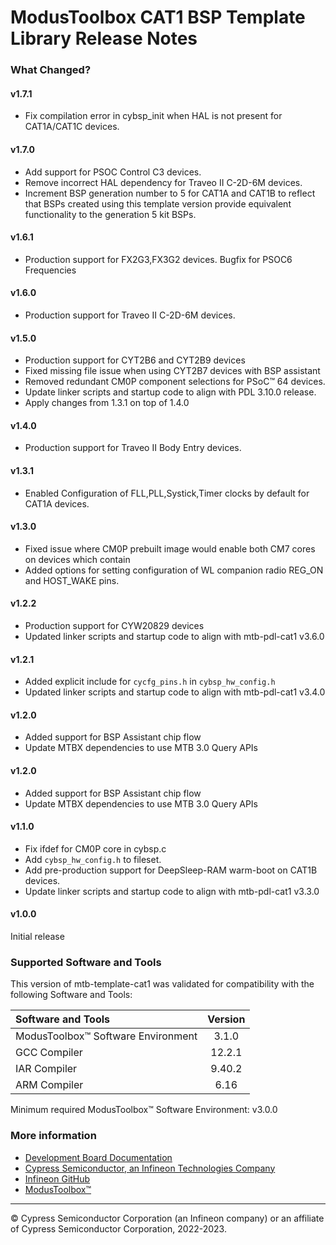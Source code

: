 # ModusToolbox CAT1 BSP Template Library Release Notes

### What Changed?
#### v1.7.1
* Fix compilation error in cybsp_init when HAL is not present for CAT1A/CAT1C devices.
#### v1.7.0
* Add support for PSOC Control C3 devices.
* Remove incorrect HAL dependency for Traveo II C-2D-6M devices.
* Increment BSP generation number to 5 for CAT1A and CAT1B to
  reflect that BSPs created using this template version provide
  equivalent functionality to the generation 5 kit BSPs.
#### v1.6.1
* Production support for FX2G3,FX3G2 devices. Bugfix for PSOC6 Frequencies
#### v1.6.0
* Production support for Traveo II C-2D-6M devices.
#### v1.5.0
* Production support for CYT2B6 and CYT2B9 devices
* Fixed missing file issue when using CYT2B7 devices with BSP assistant
* Removed redundant CM0P component selections for PSoC™ 64 devices.
* Update linker scripts and startup code to align with PDL 3.10.0 release.
* Apply changes from 1.3.1 on top of 1.4.0
#### v1.4.0
* Production support for Traveo II Body Entry devices.
#### v1.3.1
* Enabled Configuration of FLL,PLL,Systick,Timer clocks by default for CAT1A devices.
#### v1.3.0
* Fixed issue where CM0P prebuilt image would enable both CM7 cores on devices which contain
* Added options for setting configuration of WL companion radio REG_ON and HOST_WAKE pins.
#### v1.2.2
* Production support for CYW20829 devices
* Updated linker scripts and startup code to align with mtb-pdl-cat1 v3.6.0
#### v1.2.1
* Added explicit include for `cycfg_pins.h` in `cybsp_hw_config.h`
* Updated linker scripts and startup code to align with mtb-pdl-cat1 v3.4.0
#### v1.2.0
* Added support for BSP Assistant chip flow
* Update MTBX dependencies to use MTB 3.0 Query APIs
#### v1.2.0
* Added support for BSP Assistant chip flow
* Update MTBX dependencies to use MTB 3.0 Query APIs
#### v1.1.0
* Fix ifdef for CM0P core in cybsp.c
* Add `cybsp_hw_config.h` to fileset.
* Add pre-production support for DeepSleep-RAM warm-boot on CAT1B devices.
* Update linker scripts and startup code to align with mtb-pdl-cat1 v3.3.0
#### v1.0.0
Initial release

### Supported Software and Tools
This version of mtb-template-cat1 was validated for compatibility with the following Software and Tools:

| Software and Tools                        | Version |
| :---                                      | :----:  |
| ModusToolbox™ Software Environment        | 3.1.0   |
| GCC Compiler                              | 12.2.1  |
| IAR Compiler                              | 9.40.2  |
| ARM Compiler                              | 6.16    |

Minimum required ModusToolbox™ Software Environment: v3.0.0

### More information
* [Development Board Documentation](https://www.cypress.com/documentation/development-kitsboards)
* [Cypress Semiconductor, an Infineon Technologies Company](https://www.cypress.com)
* [Infineon GitHub](https://github.com/infineon)
* [ModusToolbox™](https://www.cypress.com/products/modustoolbox-software-environment)

---
© Cypress Semiconductor Corporation (an Infineon company) or an affiliate of Cypress Semiconductor Corporation, 2022-2023.
